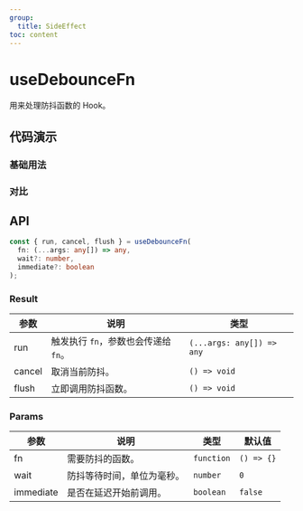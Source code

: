 ```yaml
---
group:
  title: SideEffect
toc: content
---
```


# useDebounceFn

用来处理防抖函数的 Hook。

## 代码演示

### 基础用法

<code src="./demos/Demo1.tsx"></code>

### 对比

<code src="./demos/Demo2.tsx"></code>

## API

```typescript
const { run, cancel, flush } = useDebounceFn(
  fn: (...args: any[]) => any,
  wait?: number,
  immediate?: boolean
);
```

### Result

| 参数   | 说明                                 | 类型                      |
| ------ | ------------------------------------ | ------------------------- |
| run    | 触发执行 `fn`，参数也会传递给 `fn`。 | `(...args: any[]) => any` |
| cancel | 取消当前防抖。                       | `() => void`              |
| flush  | 立即调用防抖函数。                   | `() => void`              |

### Params

| 参数      | 说明                       | 类型       | 默认值     |
| --------- | -------------------------- | ---------- | ---------- |
| fn        | 需要防抖的函数。           | `function` | `() => {}` |
| wait      | 防抖等待时间，单位为毫秒。 | `number`   | `0`        |
| immediate | 是否在延迟开始前调用。     | `boolean`  | `false`    |
